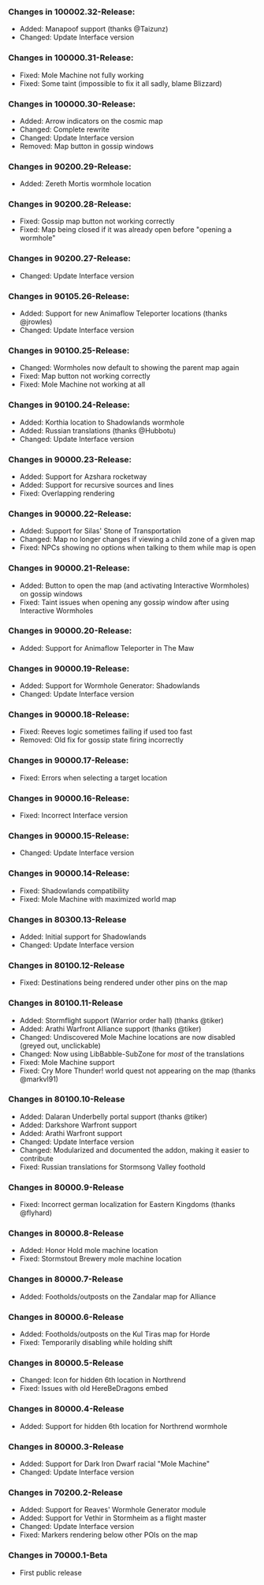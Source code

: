 ### Changes in 100002.32-Release:

- Added: Manapoof support (thanks @Taizunz)
- Changed: Update Interface version

### Changes in 100000.31-Release:

- Fixed: Mole Machine not fully working
- Fixed: Some taint (impossible to fix it all sadly, blame Blizzard)

### Changes in 100000.30-Release:

- Added: Arrow indicators on the cosmic map
- Changed: Complete rewrite
- Changed: Update Interface version
- Removed: Map button in gossip windows

### Changes in 90200.29-Release:

- Added: Zereth Mortis wormhole location

### Changes in 90200.28-Release:

- Fixed: Gossip map button not working correctly
- Fixed: Map being closed if it was already open before "opening a wormhole"

### Changes in 90200.27-Release:

- Changed: Update Interface version

### Changes in 90105.26-Release:

- Added: Support for new Animaflow Teleporter locations (thanks @jrowles)
- Changed: Update Interface version

### Changes in 90100.25-Release:

- Changed: Wormholes now default to showing the parent map again
- Fixed: Map button not working correctly
- Fixed: Mole Machine not working at all

### Changes in 90100.24-Release:

- Added: Korthia location to Shadowlands wormhole
- Added: Russian translations (thanks @Hubbotu)
- Changed: Update Interface version

### Changes in 90000.23-Release:

- Added: Support for Azshara rocketway
- Added: Support for recursive sources and lines
- Fixed: Overlapping rendering

### Changes in 90000.22-Release:

- Added: Support for Silas' Stone of Transportation
- Changed: Map no longer changes if viewing a child zone of a given map
- Fixed: NPCs showing no options when talking to them while map is open

### Changes in 90000.21-Release:

- Added: Button to open the map (and activating Interactive Wormholes) on gossip windows
- Fixed: Taint issues when opening any gossip window after using Interactive Wormholes

### Changes in 90000.20-Release:

- Added: Support for Animaflow Teleporter in The Maw

### Changes in 90000.19-Release:

- Added: Support for Wormhole Generator: Shadowlands
- Changed: Update Interface version

### Changes in 90000.18-Release:

- Fixed: Reeves logic sometimes failing if used too fast
- Removed: Old fix for gossip state firing incorrectly

### Changes in 90000.17-Release:

- Fixed: Errors when selecting a target location

### Changes in 90000.16-Release:

- Fixed: Incorrect Interface version

### Changes in 90000.15-Release:

- Changed: Update Interface version

### Changes in 90000.14-Release:

- Fixed: Shadowlands compatibility
- Fixed: Mole Machine with maximized world map

### Changes in 80300.13-Release

- Added: Initial support for Shadowlands
- Changed: Update Interface version

### Changes in 80100.12-Release

- Fixed: Destinations being rendered under other pins on the map

### Changes in 80100.11-Release

- Added: Stormflight support (Warrior order hall) (thanks @tiker)
- Added: Arathi Warfront Alliance support (thanks @tiker)
- Changed: Undiscovered Mole Machine locations are now disabled (greyed out, unclickable)
- Changed: Now using LibBabble-SubZone for _most_ of the translations
- Fixed: Mole Machine support
- Fixed: Cry More Thunder! world quest not appearing on the map (thanks @markvl91)

### Changes in 80100.10-Release

- Added: Dalaran Underbelly portal support (thanks @tiker)
- Added: Darkshore Warfront support
- Added: Arathi Warfront support
- Changed: Update Interface version
- Changed: Modularized and documented the addon, making it easier to contribute
- Fixed: Russian translations for Stormsong Valley foothold

### Changes in 80000.9-Release

- Fixed: Incorrect german localization for Eastern Kingdoms (thanks @flyhard)

### Changes in 80000.8-Release

- Added: Honor Hold mole machine location
- Fixed: Stormstout Brewery mole machine location

### Changes in 80000.7-Release

- Added: Footholds/outposts on the Zandalar map for Alliance

### Changes in 80000.6-Release

- Added: Footholds/outposts on the Kul Tiras map for Horde
- Fixed: Temporarily disabling while holding shift

### Changes in 80000.5-Release

- Changed: Icon for hidden 6th location in Northrend
- Fixed: Issues with old HereBeDragons embed

### Changes in 80000.4-Release

- Added: Support for hidden 6th location for Northrend wormhole

### Changes in 80000.3-Release

- Added: Support for Dark Iron Dwarf racial "Mole Machine"
- Changed: Update Interface version

### Changes in 70200.2-Release

- Added: Support for Reaves' Wormhole Generator module
- Added: Support for Vethir in Stormheim as a flight master
- Changed: Update Interface version
- Fixed: Markers rendering below other POIs on the map	

### Changes in 70000.1-Beta

- First public release

